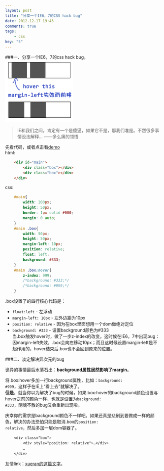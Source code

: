 ```yaml
---
layout: post
title: "分享一个IE6，7的CSS hack bug"
date: 2012-12-17 19:43
comments: true
tags: 
	- css
key: "5"
---
```


###一、分享一个IE6，7的css hack bug。    
![css hack](/assets/blogImg/css_hack.jpg)   
> IE和我们之间，肯定有一个是傻逼，如果它不是，那我们准是。不然很多事情没法解释…  ——多么痛的领悟 

<!-- more -->
先看代码，或者点击看[demo](/assets/demo/hack_demo.html)         
html:     
```html
	<div id="main">
		<div class="box"></div>
		<div class="box"></div>
	</div> 
```
css:     
```css    
	#main{
		width: 200px;
		height: 50px;
		border: 1px solid #000;
		margin: 0 auto;
	}
	#main .box{
		width: 50px;
		height: 50px;
		margin-left: 10px;
		position: relative;
		float: left;
		background: #333;
	}
	#main .box:hover{
		z-index: 999;
		/*background: #333;*/
		/*background: #999;*/
	}
```
.box设置了的四行核心代码是：          
* <code>float:left</code> - 左浮动         
* <code>margin-left: 10px</code> - 左外边距为10px            
* <code>position: relative</code> - 因为在box里面想用一个dom做绝对定位            
* <code>background: #333</code> - 设置background颜色为#333         
当.box触发hover时，做了一步z-index的改变，这时候在IE6，7中出现bug：因margin-left失效，.box会向左移动10px；而且这时候设置margin-left是不起作用的，hover结束后.box也不会回到原来的位置。

###二、淡定解决异次元的bug

诡异的事情最后水落石出：**background属性居然影响了margin**。

将.box:hover多加一行background属性，比如：<code>background: #999</code>，这样子在IE上“看上去”就解决了。    
**但是**，就当你以为解决了bug的时候，如果.box:hover的background颜色设置与hover之前的颜色一样，也就是设置为<code>background: #333</code>，阴魂不散的bug又会重新出现啦。

庆幸你的需求是background颜色不一样吧。如果还真是悲剧到要做成一样的颜色，解决的办法恐怕只能是取消.box的<code>position: relative</code>，然后多加一层dom容器了。
```css
	<div class="box">
		<div style="position: relative">…</div>
		…
	</div>
```

友情link：[xueran的这篇文字](http://xueran.github.com/blog/2012/12/17/csstest-jiugongge/)。